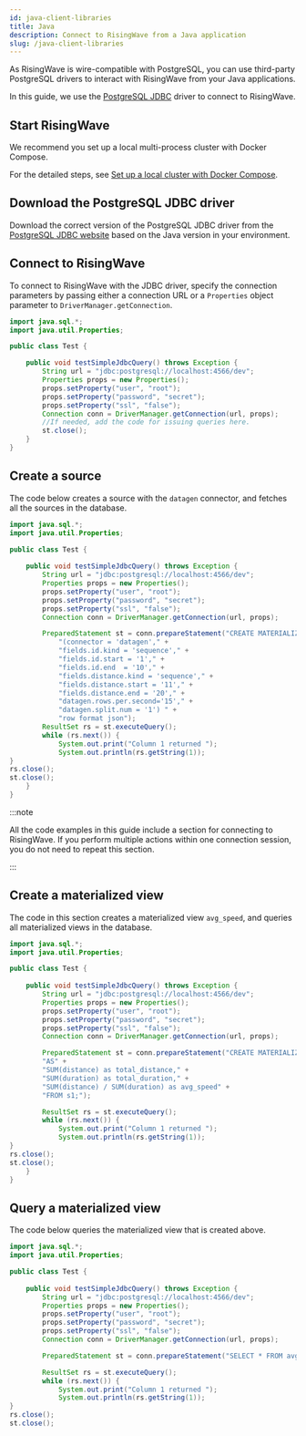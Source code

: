```yaml
---
id: java-client-libraries
title: Java
description: Connect to RisingWave from a Java application
slug: /java-client-libraries
---
```


As RisingWave is wire-compatible with PostgreSQL, you can use third-party PostgreSQL drivers to interact with RisingWave from your Java applications.

In this guide, we use the [PostgreSQL JDBC](https://pypi.org/project/psycopg2/) driver to connect to RisingWave.


## Start RisingWave

We recommend you set up a local multi-process cluster with Docker Compose. 

For the detailed steps, see [Set up a local cluster with Docker Compose](../install-run-connect.md#step-1-install-and-run-risingwave).


## Download the PostgreSQL JDBC driver

Download the correct version of the PostgreSQL JDBC driver from the [PostgreSQL JDBC website](https://jdbc.postgresql.org/) based on the Java version in your environment.


## Connect to RisingWave

To connect to RisingWave with the JDBC driver, specify the connection parameters by passing either a connection URL or a `Properties` object parameter to `DriverManager.getConnection`.

```java
import java.sql.*;
import java.util.Properties;

public class Test {

    public void testSimpleJdbcQuery() throws Exception {
        String url = "jdbc:postgresql://localhost:4566/dev";
        Properties props = new Properties();
        props.setProperty("user", "root");
        props.setProperty("password", "secret");
        props.setProperty("ssl", "false");
        Connection conn = DriverManager.getConnection(url, props);
        //If needed, add the code for issuing queries here.
        st.close();
    }
}
```

## Create a source

The code below creates a source with the `datagen` connector, and fetches all the sources in the database.

```java
import java.sql.*;
import java.util.Properties;

public class Test {
    
    public void testSimpleJdbcQuery() throws Exception {
        String url = "jdbc:postgresql://localhost:4566/dev";
        Properties props = new Properties();
        props.setProperty("user", "root");
        props.setProperty("password", "secret");
        props.setProperty("ssl", "false");
        Connection conn = DriverManager.getConnection(url, props);

        PreparedStatement st = conn.prepareStatement("CREATE MATERIALIZED SOURCE trip (id INT, distance INT) WITH" +
            "(connector = 'datagen'," +
            "fields.id.kind = 'sequence'," +
            "fields.id.start = '1'," +
            "fields.id.end  = '10'," +
            "fields.distance.kind = 'sequence'," +
            "fields.distance.start = '11'," +
            "fields.distance.end = '20'," +
            "datagen.rows.per.second='15'," +
            "datagen.split.num = '1') " +
            "row format json");
        ResultSet rs = st.executeQuery();
        while (rs.next()) {
            System.out.print("Column 1 returned ");
            System.out.println(rs.getString(1));
}
rs.close();
st.close();
    }
}
```

:::note

All the code examples in this guide include a section for connecting to RisingWave. If you perform multiple actions within one connection session, you do not need to repeat this section.

:::


## Create a materialized view

The code in this section creates a materialized view `avg_speed`, and queries all materialized views in the database.

```java
import java.sql.*;
import java.util.Properties;

public class Test {
    
    public void testSimpleJdbcQuery() throws Exception {
        String url = "jdbc:postgresql://localhost:4566/dev";
        Properties props = new Properties();
        props.setProperty("user", "root");
        props.setProperty("password", "secret");
        props.setProperty("ssl", "false");
        Connection conn = DriverManager.getConnection(url, props);

        PreparedStatement st = conn.prepareStatement("CREATE MATERIALIZED VIEW avg_speed" +
        "AS" +
        "SUM(distance) as total_distance," +
        "SUM(duration) as total_duration," +
        "SUM(distance) / SUM(duration) as avg_speed" +
        "FROM s1;");

        ResultSet rs = st.executeQuery();
        while (rs.next()) {
            System.out.print("Column 1 returned ");
            System.out.println(rs.getString(1));
}
rs.close();
st.close();
    }
}
```

## Query a materialized view

The code below queries the materialized view that is created above.

```java
import java.sql.*;
import java.util.Properties;

public class Test {
    
    public void testSimpleJdbcQuery() throws Exception {
        String url = "jdbc:postgresql://localhost:4566/dev";
        Properties props = new Properties();
        props.setProperty("user", "root");
        props.setProperty("password", "secret");
        props.setProperty("ssl", "false");
        Connection conn = DriverManager.getConnection(url, props);

        PreparedStatement st = conn.prepareStatement("SELECT * FROM avg_speed;");

        ResultSet rs = st.executeQuery();
        while (rs.next()) {
            System.out.print("Column 1 returned ");
            System.out.println(rs.getString(1));
}
rs.close();
st.close();
```








